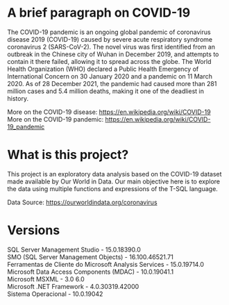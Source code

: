 # A brief paragraph on COVID-19
The COVID-19 pandemic is an ongoing global pandemic of coronavirus disease 2019 (COVID-19) caused by severe acute respiratory syndrome coronavirus 2 (SARS-CoV-2). 
The novel virus was first identified from an outbreak in the Chinese city of Wuhan in December 2019, and attempts to contain it there failed, allowing it to spread across the globe. 
The World Health Organization (WHO) declared a Public Health Emergency of International Concern on 30 January 2020 and a pandemic on 11 March 2020. 
As of 28 December 2021, the pandemic had caused more than 281 million cases and 5.4 million deaths, making it one of the deadliest in history.

More on the COVID-19 disease: https://en.wikipedia.org/wiki/COVID-19                                                                             
More on the COVID-19 pandemic: https://en.wikipedia.org/wiki/COVID-19_pandemic

# What is this project?
This project is an exploratory data analysis based on the COVID-19 dataset made available by Our World in Data.
Our main objective here is to explore the data using multiple functions and expressions of the T-SQL language.

Data Source: https://ourworldindata.org/coronavirus

# Versions
SQL Server Management Studio - 15.0.18390.0 <br />
SMO (SQL Server Management Objects)	- 16.100.46521.71 <br />
Ferramentas de Cliente do Microsoft Analysis Services - 15.0.19714.0 <br />
Microsoft Data Access Components (MDAC) - 10.0.19041.1 <br />
Microsoft MSXML - 3.0 6.0 <br />
Microsoft .NET Framework - 4.0.30319.42000 <br />
Sistema Operacional - 10.0.19042 <br />
